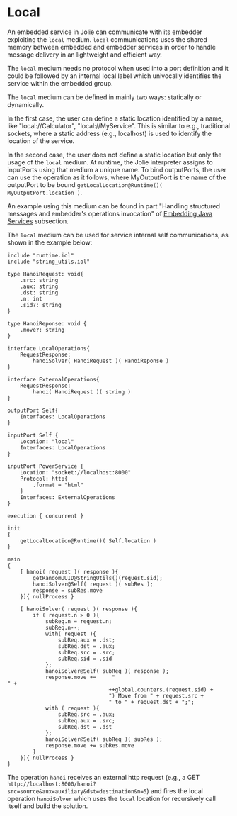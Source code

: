 # Local

An embedded service in Jolie can communicate with its embedder exploiting the `local` medium. `local` communications uses the shared memory between embedded and embedder services in order to handle message delivery in an lightweight and efficient way.

The `local` medium needs no protocol when used into a port definition and it could be followed by an internal local label which univocally identifies the service within the embedded group.

The `local` medium can be defined in mainly two ways: statically or dynamically.

In the first case, the user can define a static location identified by a name, like "local://Calculator", "local://MyService". This is similar to e.g., traditional sockets, where a static address \(e.g., localhost\) is used to identify the location of the service.

In the second case, the user does not define a static location but only the usage of the `local` medium. At runtime, the Jolie interpreter assigns to inputPorts using that medium a unique name. To bind outputPorts, the user can use the operation as it follows, where MyOutputPort is the name of the outputPort to be bound `getLocalLocation@Runtime()( MyOutputPort.location )`.

An example using this medium can be found in part "Handling structured messages and embedder's operations invocation" of [Embedding Java Services](https://github.com/jolie/docs/tree/d208e9c15f6c4743b104c9389f25b4481639db87/locations/architectural-composition/embedding_java/README.md) subsection.

The `local` medium can be used for service internal self communications, as shown in the example below:

```jolie
include "runtime.iol"
include "string_utils.iol"

type HanoiRequest: void{
    .src: string
    .aux: string
    .dst: string
    .n: int
    .sid?: string
}

type HanoiReponse: void {
    .move?: string
}

interface LocalOperations{
    RequestResponse:
        hanoiSolver( HanoiRequest )( HanoiReponse )
}

interface ExternalOperations{
    RequestResponse:
        hanoi( HanoiRequest )( string )
}

outputPort Self{
    Interfaces: LocalOperations
}

inputPort Self {
    Location: "local"
    Interfaces: LocalOperations
}

inputPort PowerService {
    Location: "socket://localhost:8000"
    Protocol: http{
        .format = "html"
    }
    Interfaces: ExternalOperations
}

execution { concurrent }

init
{
    getLocalLocation@Runtime()( Self.location )
}

main
{
    [ hanoi( request )( response ){
        getRandomUUID@StringUtils()(request.sid);
        hanoiSolver@Self( request )( subRes );
        response = subRes.move
    }]{ nullProcess }

    [ hanoiSolver( request )( response ){
        if ( request.n > 0 ){
            subReq.n = request.n;
            subReq.n--;
            with( request ){
                subReq.aux = .dst;
                subReq.dst = .aux;
                subReq.src = .src;
                subReq.sid = .sid
            };
            hanoiSolver@Self( subReq )( response );
            response.move +=     "
" + 
                                ++global.counters.(request.sid) + 
                                ") Move from " + request.src +
                                " to " + request.dst + ";";
            with ( request ){
                subReq.src = .aux;
                subReq.aux = .src;
                subReq.dst = .dst
            };
            hanoiSolver@Self( subReq )( subRes );
            response.move += subRes.move
        }
    }]{ nullProcess }
}
```

The operation `hanoi` receives an external http request \(e.g., a GET `http://localhost:8000/hanoi?src=source&aux=auxiliary&dst=destination&n=5`\) and fires the local operation `hanoiSolver` which uses the `local` location for recursively call itself and build the solution.

